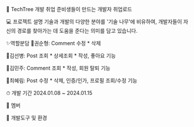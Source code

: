 🌴 TechTree
개발 취업 준비생들이 만드는 개발자 취업로드


💻 프로젝트 설명
기술과 개발의 다양한 분야를 '기술 나무'에 비유하여, 개발자들이 자신의 경로를 찾아가는 데 도움을 준다는 의미를 담고 있습니다.


✨역할분담
🧑권순형: Comment 수정 * 삭제

🧑김선병: Post 조회 * 상세조회 * 작성, 좋아요 기능

🧑김민주: Comment 조회 * 작성, 회원 탈퇴 기능

👩최혜림: Post 수정 * 삭제, 인증/인가, 프로필 조회/수정 기능

⏱ 개발 기간
2024.01.08 ~ 2024.01.15


👥 멤버


📢 개발도구 및 환경
  
  
